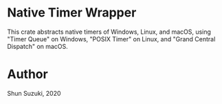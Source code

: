 # Native Timer Wrapper

This crate abstracts native timers of Windows, Linux, and macOS, using "Timer Queue" on Windows, "POSIX Timer" on Linux, and "Grand Central Dispatch" on macOS.

# Author

Shun Suzuki, 2020

